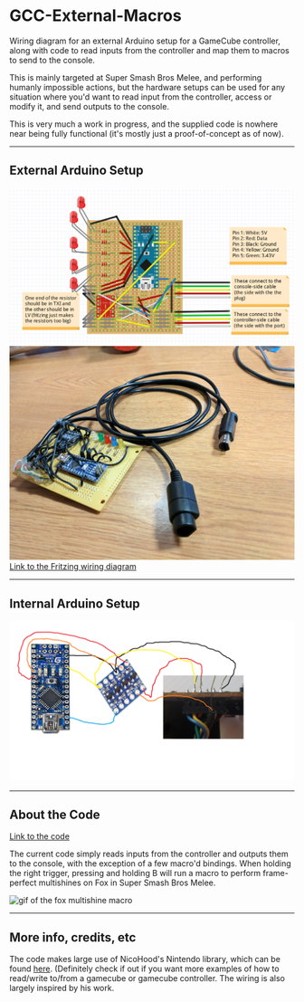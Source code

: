 # GCC-External-Macros
Wiring diagram for an external Arduino setup for a GameCube controller, along with code to read inputs from the controller and map them to macros to send to the console.

This is mainly targeted at Super Smash Bros Melee, and performing humanly impossible actions, but the hardware setups can be used for any situation where you'd want to read input from the controller, access or modify it, and send outputs to the console.

This is very much a work in progress, and the supplied code is nowhere near being fully functional (it's mostly just a proof-of-concept as of now).

-----------------------------------

## External Arduino Setup
![external_wiring](external_diagram.png)
![external_wiring irl](external_wiring_real.jpg)
[Link to the Fritzing wiring diagram](external_diagram.fzz)

-----------------------------------

## Internal Arduino Setup
![internal_wiring](internal_diagram.png)

-----------------------------------

## About the Code
[Link to the code](controller_mod.ino)

The current code simply reads inputs from the controller and outputs them to the console, with the exception of a few macro'd bindings. When holding the right trigger, pressing and holding B will run a macro to perform frame-perfect multishines on Fox in Super Smash Bros Melee.

![gif of the fox multishine macro](multishine.gif)

-----------------------------------

## More info, credits, etc

The code makes large use of NicoHood's Nintendo library, which can be found [here](https://github.com/NicoHood/Nintendo). (Definitely check if out if you want more examples of how to read/write to/from a gamecube or gamecube controller.
The wiring is also largely inspired by his work.
